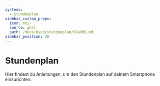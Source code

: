 ```yaml
---
systems:
  - Stundenplan
sidebar_custom_props:
  icon: mdi-
  source: gbsl
  path: /docs/byod/stundenplan/README.md
sidebar_position: 20
---
```


# Stundenplan



Hier findest du Anleitungen, um den Stundenplan auf deinem Smartphone einzurichten:

<Features/>